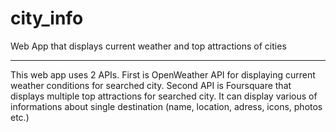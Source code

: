 # city_info
Web App that displays current weather and top attractions of cities

-------------------------------------------------------------------------------------
This web app uses 2 APIs. 
First is OpenWeather API for displaying current weather conditions for searched city.
Second API is Foursquare that displays multiple top attractions for searched city.
It can display various of informations about single destination (name, location, adress, icons, photos etc.)
